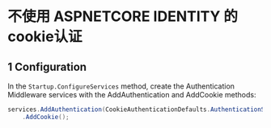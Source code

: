 # 不使用 ASPNETCORE IDENTITY 的cookie认证

## 1 Configuration

In the `Startup.ConfigureServices` method, create the Authentication Middleware services with the AddAuthentication and AddCookie methods:

```c#
services.AddAuthentication(CookieAuthenticationDefaults.AuthenticationScheme)
    .AddCookie();
```
